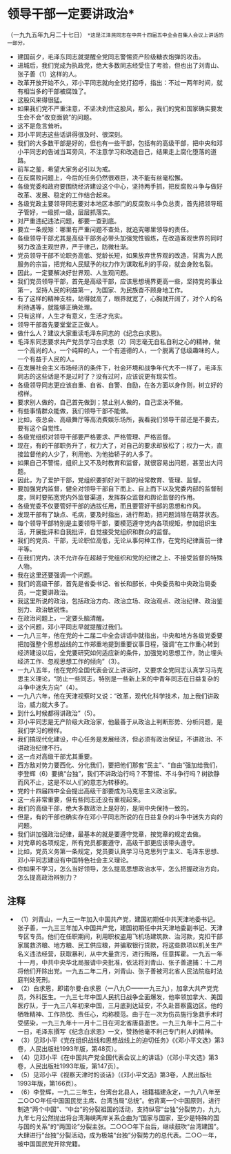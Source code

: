 # 领导干部一定要讲政治*（一九九五年九月二十七日）
`*这是江泽民同志在中共十四届五中全会召集人会议上讲话的一部分。`- 建国前夕，毛泽东同志就提醒全党同志警惕资产阶级糖衣炮弹的攻击。- 进城后，我们党成为执政党，绝大多数同志经受住了考验，但也出了刘青山、张子善（1）这样的人。- 改革开放开始不久，邓小平同志就向全党打招呼，指出：不过一两年时间，就有相当多的干部被腐蚀了。- 这股风来得很猛。- 如果我们党不严重注意，不坚决刹住这股风，那么，我们的党和国家确实要发生会不会“改变面貌”的问题。- 这不是危言耸听。- 邓小平同志这些话讲得很及时、很深刻。- 我们的大多数干部是好的，但也有一些干部，包括有的高级干部，把中央和邓小平同志的告诫当耳旁风，不注意学习和改造自己，结果走上腐化堕落的道路。- 前车之鉴，希望大家务必引以为戒。- 在反腐败问题上，今后的任务仍然很艰巨，决不能有丝毫松懈。- 各级党委和政府要围绕经济建设这个中心，坚持两手抓，把反腐败斗争与做好改革、发展、稳定的工作结合起来。- 各级党政主要领导同志要对本地区本部门的反腐败斗争负总责，首先把领导班子管好，一级抓一级，层层抓落实。- 对严重违纪违法问题，都要一查到底。- 要立一条规矩：哪里有严重问题不查处，就追究哪里领导的责任。- 各级领导干部尤其是高级干部务必带头加强党性锻炼，在改造客观世界的同时努力改造主观世界，严于律己，防微杜渐。- 党员领导干部不论职务高低、党龄长短，如果放弃世界观的改造，背离为人民服务的宗旨，把党和人民赋予的权力作为谋取私利的手段，就会身败名裂。- 因此，一定要解决好世界观、人生观问题。- 我们党员领导干部，首先是高级干部，应该思想境界更高一些，坚持党的事业第一，坚持人民的利益第一，为国家、为民族奋不顾身地工作。- 有了这样的精神支柱，站得就高了，眼界就宽了，心胸就开阔了，对个人的名利待遇等，就能够正确处理。- 只有这样，人生才有意义，生活才充实。- 领导干部首先要堂堂正正做人。- 做什么人？建议大家重读毛泽东同志的《纪念白求恩》。- 毛泽东同志要求共产党员学习白求恩（2）同志毫无自私自利之心的精神，做一个高尚的人，一个纯粹的人，一个有道德的人，一个脱离了低级趣味的人，一个有益于人民的人。- 在发展社会主义市场经济的条件下，社会环境和战争年代大不一样了，毛泽东同志的这些话是不是过时了？没有过时，应该说更有现实性。- 各级领导同志更应该自重、自省、自警、自励，在各方面以身作则，树立好的榜样。- 要求别人做的，自己首先做到；禁止别人做的，自己坚决不做。- 有些事情群众能做，我们领导干部不能做。- 比如，夜总会、高级舞厅等高消费娱乐场所，我看我们领导干部还是不要去，要有这个自觉性。- 各级党组织对领导干部要严格要求、严格管理、严格监督。- 现在，有的干部职务升了，权力大了，对自己的要求却放松了；权力一大，直接监督他的人少了，利用他、为他抬轿子的人多了。- 如果自己不警惕，组织上又不及时教育和监督，就很容易出问题，甚至出大问题。- 因此，为了爱护干部，党组织要抓好对干部的经常教育、管理、监督。- 要加强党内监督，健全对领导干部自下而上、自上而下以及党委内部的监督制度，同时要拓宽党内外监督渠道，发挥群众监督和舆论监督的作用。- 各级党委不仅要管好干部的选拔任用，而且要管好干部的思想和作风。- 发现干部有了缺点、毛病，要及时指出，进行帮助，把问题消除在萌芽状态。- 每个领导干部特别是主要领导干部，要模范遵守党内各项规矩，参加组织生活，开展批评和自我批评，自觉接受党组织和群众的监督。- 我们的党员、干部，无论职位高低，无论从事何种工作，在党的纪律面前一律平等。- 在我们党内，决不允许存在超越于党组织和党的纪律之上、不接受监督的特殊人物。- 我在这里还要强调一个问题。- 我们的高级干部，首先是省委书记、省长和部长，中央委员和中央政治局委员，一定要讲政治。- 我这里所说的政治，包括政治方向、政治立场、政治观点、政治纪律、政治鉴别力、政治敏锐性。- 在政治问题上，一定要头脑清醒。- 这个问题，邓小平同志早就提醒过我们。- 一九八三年，他在党的十二届二中全会讲话中就指出，中央和地方各级党委要把加强整个思想战线的工作郑重地提到重要议事日程，强调“在工作重心转到经济建设以后，全党要研究如何适应新的条件，加强党的思想工作，防止埋头经济工作、忽视思想工作的倾向”（3）。- 一九八五年，他在党的全国代表会议上讲话时，又要求全党同志认真学习马克思主义理论，“防止一些同志，特别是一些新上来的中青年同志在日益复杂的斗争中迷失方向”（4）。- 一九八六年，他在天津视察时又说：“改革，现代化科学技术，加上我们讲政治，威力就大多了。- 到什么时候都得讲政治”（5）。- 邓小平同志是无产阶级大政治家，他最善于从政治上判断形势、分析问题，是我们学习的榜样。- 我们搞现代化建设，中心任务是发展经济，但必须有政治保证，不讲政治、不讲政治纪律不行。- 这一点对高级干部尤其重要。- 西方敌对势力要西化、分化我们，要把他们那套“民主”、“自由”强加给我们，李登辉（6）要搞“台独”，我们不讲政治行吗？不警惕、不斗争行吗？树欲静而风不止，这是不以人们的意志为转移的。- 党的十四届四中全会提出高级干部要成为马克思主义政治家。- 这一点非常重要，但有些同志还没有重视起来。- 我们的高级干部，绝大多数政治上是好的，是同中央保持一致的。- 但是，有的干部也确实存在邓小平同志所说的在日益复杂的斗争中迷失方向的问题。- 我们讲加强政治纪律，最基本的就是要遵守党章，按党章的规定去做。- 对党章的各项规定，所有党员都要遵守，高级干部更应该带头遵守。- 比如，党员义务第一条规定，党员要认真学习马克思列宁主义、毛泽东思想、邓小平同志建设有中国特色社会主义理论。- 你如果不学习，怎么当好领导，怎么提高思想政治水平，怎么把握政治方向，怎么提高政治辨别力？## 注释- （1）刘青山，一九三一年加入中国共产党，建国初期任中共天津地委书记。张子善，一九三三年加入中国共产党，建国初期任中共天津地委副书记、天津专区专员。他们在任职期间，利用职权盗用飞机场建筑款、治河款，克扣干部家属救济粮、地方粮、民工供应粮，并骗取银行贷款，将这些款项以机关生产名义违法经营，获取暴利，从中大量贪污，进行贿赂，任意挥霍。一九五一年十一月，中共中央华北局报请中央批准，依法将刘青山、张子善逮捕：十二月将他们开除出党。一九五二年二月，刘青山、张子善被河北省人民法院临时法庭判处死刑。- （2）白求恩，即诺尔曼·白求恩（一八九○——一九三九），加拿大共产党党员，外科医生。一九三七年中国人民抗日战争全面爆发，他率领加拿大、美国医疗队，于一九三八年初来中国，三月底到达延安，不久赴晋察露边区。他的牺牲精神、工作热忱、责任心，均称模范。由于在一次为伤员施行急救手术时受感染，一九三九年十一月十二日在河北省唐县逝世。一九三九年十二月二十一日，毛泽东撰写《纪念白求恩》一文，赞扬他毫不利己专门利人的精神。- （3）见邓小平《党在组织战线和思想战线上的迫切任务》《《邓小平文选》第3卷，人民出版社1993年版，第48页）。- （4）见邓小平《在中国共产党全国代表会议上的讲话》（《邓小平文选》第3卷，人民出版社1993年版，第147页）。- （5）见邓小平《视察天津时的谈话》（《邓小平文选》第3卷，人民出版社1993年版，第166页）。- （6）李登辉，一九二三年生，台湾台北县人，祖籍福建永定，一九八八年至二○○○年任中国国民觉主席、台湾当局“总统”。他背离一个中国原则，进行制造“两个中国”、“中台”的分裂祖国的活动，支持纵容“台独”分裂势力，九九九年七月公然抛出将台湾海峡两岸关系企曲为“国家与国家，至少是特殊的国与国的关系”的“两国论”分裂主张。二○○○年下台后，继续鼓吹“台湾建国”。大肆进行“台独”分裂活动，成为极端“台独”分裂势力的总代表。二○○一年，被中国国民党开除党籍。